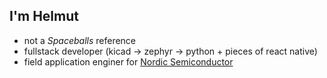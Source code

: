 ## I'm Helmut
- not a *Spaceballs* reference
- fullstack developer (kicad -> zephyr -> python + pieces of react native)
- field application enginer for [Nordic Semiconductor](https://nordicsemi.com/)
